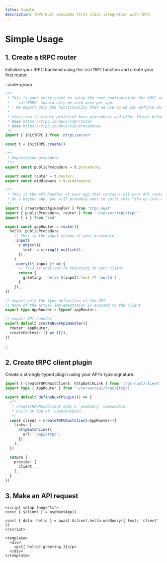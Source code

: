 ```yaml
---
title: Simple
description: tRPC-Nuxt provides first class integration with tRPC.
---
```


# Simple Usage

## 1. Create a tRPC router

Initialize your tRPC backend using the `initTRPC` function and create your first router.

::code-group

```ts [server/trpc/trpc.ts]
/**
 * This is your entry point to setup the root configuration for tRPC on the server.
 * - `initTRPC` should only be used once per app.
 * - We export only the functionality that we use so we can enforce which base procedures should be used
 *
 * Learn how to create protected base procedures and other things below:
 * @see https://trpc.io/docs/v10/router
 * @see https://trpc.io/docs/v10/procedures
 */
import { initTRPC } from '@trpc/server'

const t = initTRPC.create()

/**
 * Unprotected procedure
 **/
export const publicProcedure = t.procedure;

export const router = t.router;
export const middleware = t.middleware;
```

```ts [server/api/trpc/[trpc].ts]
/**
 * This is the API-handler of your app that contains all your API routes.
 * On a bigger app, you will probably want to split this file up into multiple files.
 */
import { createNuxtApiHandler } from 'trpc-nuxt'
import { publicProcedure, router } from '~/server/trpc/trpc'
import { z } from 'zod'

export const appRouter = router({
  hello: publicProcedure
    // This is the input schema of your procedure
    .input(
      z.object({
        text: z.string().nullish(),
      }),
    )
    .query(({ input }) => {
      // This is what you're returning to your client
      return {
        greeting: `hello ${input?.text ?? 'world'}`,
      }
    }),
})

// export only the type definition of the API
// None of the actual implementation is exposed to the client
export type AppRouter = typeof appRouter;

// export API handler
export default createNuxtApiHandler({
  router: appRouter,
  createContext: () => ({}),
})
```

::

## 2. Create tRPC client plugin

Create a strongly-typed plugin using your API's type signature.

```ts [plugins/client.ts]
import { createTRPCNuxtClient, httpBatchLink } from 'trpc-nuxt/client'
import type { AppRouter } from '~/server/api/trpc/[trpc]'

export default defineNuxtPlugin(() => {
  /**
   * createTRPCNuxtClient adds a `useQuery` composable
   * built on top of `useAsyncData`.
   */
  const client = createTRPCNuxtClient<AppRouter>({
    links: [
      httpBatchLink({
        url: '/api/trpc',
      }),
    ],
  })

  return {
    provide: {
      client,
    },
  }
})
```

## 3. Make an API request

```vue [pages/index.vue]
<script setup lang="ts">
const { $client } = useNuxtApp()

const { data: hello } = await $client.hello.useQuery({ text: 'client' })
</script>

<template>
  <div>
    <p>{{ hello?.greeting }}</p>
  </div>
</template>
```
